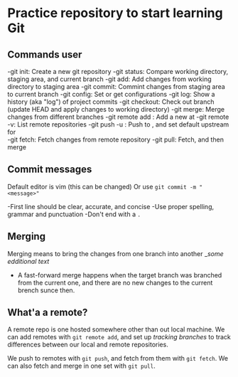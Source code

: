 # Practice repository to start learning Git

##  Commands user

-git init: Create a new git repository
-git status: Compare working directory, staging area, and current branch
-git add: Add changes from working directory to staging area
-git commit: Commint changes from staging area to current branch
-git config: Set or get configurations
-git log: Show a history (aka "log") of project commits
-git checkout: Check out branch (update HEAD and apply changes to working directory)
-git merge: Merge changes from different branches
-git remote add <remote> <url>: Add a new <remote> at <url>
-git remote -v: List remote repositories
-git push -u <remote> <branch>: Push <branch> to <remote>, and set default upstream for <branch>  
-git fetch: Fetch changes from remote repository
-git pull: Fetch, and then merge

## Commit messages
Default editor is vim (this can be changed)
Or use `git commit -m "<message>"`

-First line should be clear, accurate, and concise
-Use proper spelling, grammar and punctuation
-Don't end with a `.`

## Merging

Merging means to bring the changes from one branch into another
__some edditional text_
- A fast-forward merge happens when the target branch was branched 
from the current one, and there are no new changes to the current brench
sunce then.

## What'a a remote?

A remote repo is one hosted somewhere other than out local machine. 
We can add remotes with `git remote add`, and set up *tracking branches*
to track differences between our local and remote repositories.

We push to remotes with `git push`, and fetch from them with `git fetch`.
We can also fetch and merge in one set with `git pull`.


